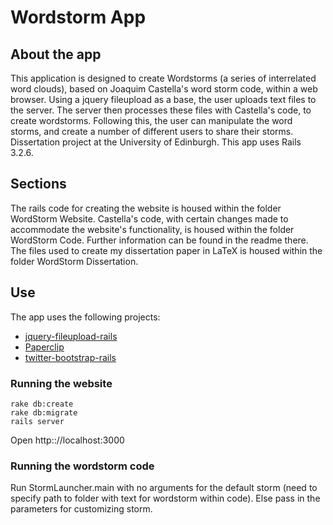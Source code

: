 # Wordstorm App
## About the app

This application is designed to create Wordstorms (a series of interrelated word clouds), based on Joaquim Castella's word storm code, within a web browser. 
Using a jquery fileupload as a base, the user uploads text files to the server. The server then processes these files with Castella's code, to create wordstorms. 
Following this, the user can manipulate the word storms, and create a number of different users to share their storms. Dissertation project at the University of Edinburgh.
This app uses Rails 3.2.6.

## Sections

The rails code for creating the website is housed within the folder WordStorm Website.
Castella's code, with certain changes made to accommodate the website's functionality, is housed within the folder WordStorm Code. Further information can be found in the readme there.
The files used to create my dissertation paper in LaTeX is housed within the folder WordStorm Dissertation. 


## Use

The app uses the following projects: 

* [jquery-fileupload-rails](https://github.com/tors/jquery-fileupload-rails)
* [Paperclip](https://github.com/thoughtbot/paperclip)
* [twitter-bootstrap-rails](https://github.com/seyhunak/twitter-bootstrap-rails) 

### Running the website

    rake db:create
    rake db:migrate
    rails server
Open http:://localhost:3000
	
### Running the wordstorm code
Run StormLauncher.main with no arguments for the default storm (need to specify path to folder with text for wordstorm within code).
Else pass in the parameters for customizing storm.